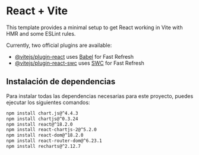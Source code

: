 # React + Vite

This template provides a minimal setup to get React working in Vite with HMR and some ESLint rules.

Currently, two official plugins are available:

- [@vitejs/plugin-react](https://github.com/vitejs/vite-plugin-react/blob/main/packages/plugin-react/README.md) uses [Babel](https://babeljs.io/) for Fast Refresh
- [@vitejs/plugin-react-swc](https://github.com/vitejs/vite-plugin-react-swc) uses [SWC](https://swc.rs/) for Fast Refresh

## Instalación de dependencias

Para instalar todas las dependencias necesarias para este proyecto, puedes ejecutar los siguientes comandos:

```sh
npm install chart.js@^4.4.3
npm install chartjs@^0.3.24
npm install react@^18.2.0
npm install react-chartjs-2@^5.2.0
npm install react-dom@^18.2.0
npm install react-router-dom@^6.23.1
npm install recharts@^2.12.7